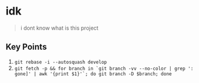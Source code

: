 # idk

> i dont know what is this project

## Key Points

1. ```git rebase -i --autosquash develop```
2. ```git fetch -p && for branch in `git branch -vv --no-color | grep ': gone]' | awk '{print $1}'`; do git branch -D $branch; done```